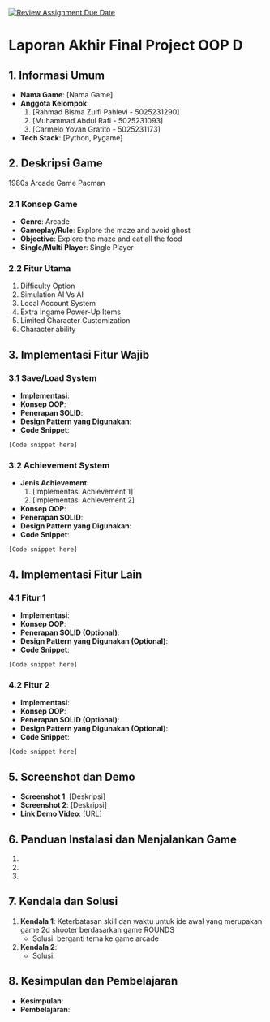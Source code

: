 [![Review Assignment Due Date](https://classroom.github.com/assets/deadline-readme-button-22041afd0340ce965d47ae6ef1cefeee28c7c493a6346c4f15d667ab976d596c.svg)](https://classroom.github.com/a/4ZAJL3PP)
# Laporan Akhir Final Project OOP D

## 1. Informasi Umum
* **Nama Game**: [Nama Game]
* **Anggota Kelompok**:
    1. [Rahmad Bisma Zulfi Pahlevi - 5025231290]
    2. [Muhammad Abdul Rafi - 5025231093]
    3. [Carmelo Yovan Gratito - 5025231173]
* **Tech Stack**: [Python, Pygame]

## 2. Deskripsi Game
1980s Arcade Game Pacman

### 2.1 Konsep Game
* **Genre**: Arcade
* **Gameplay/Rule**: Explore the maze and avoid ghost
* **Objective**: Explore the maze and eat all the food
* **Single/Multi Player**: Single Player

### 2.2 Fitur Utama
1. Difficulty Option
2. Simulation AI Vs AI
3. Local Account System
4. Extra Ingame Power-Up Items
5. Limited Character Customization
6. Character ability

## 3. Implementasi Fitur Wajib

### 3.1 Save/Load System
* **Implementasi**:
* **Konsep OOP**:
* **Penerapan SOLID**:
* **Design Pattern yang Digunakan**:
* **Code Snippet**:
```
[Code snippet here]
```

### 3.2 Achievement System
* **Jenis Achievement**:
    1. [Implementasi Achievement 1]
    2. [Implementasi Achievement 2]
* **Konsep OOP**:
* **Penerapan SOLID**:
* **Design Pattern yang Digunakan**:
* **Code Snippet**:
```
[Code snippet here]
```

## 4. Implementasi Fitur Lain

### 4.1 Fitur 1
* **Implementasi**:
* **Konsep OOP**:
* **Penerapan SOLID (Optional)**:
* **Design Pattern yang Digunakan (Optional)**:
* **Code Snippet**:
```
[Code snippet here]
```

### 4.2 Fitur 2
* **Implementasi**:
* **Konsep OOP**:
* **Penerapan SOLID (Optional)**:
* **Design Pattern yang Digunakan (Optional)**:
* **Code Snippet**:
```
[Code snippet here]
```

## 5. Screenshot dan Demo
* **Screenshot 1**: [Deskripsi]
* **Screenshot 2**: [Deskripsi]
* **Link Demo Video**: [URL]

## 6. Panduan Instalasi dan Menjalankan Game
1. 
2. 
3. 

## 7. Kendala dan Solusi
1. **Kendala 1**: Keterbatasan skill dan waktu untuk ide awal yang merupakan game 2d shooter berdasarkan game ROUNDS
    * Solusi: berganti tema ke game arcade
2. **Kendala 2**:
    * Solusi:

## 8. Kesimpulan dan Pembelajaran
* **Kesimpulan**:
* **Pembelajaran**:
